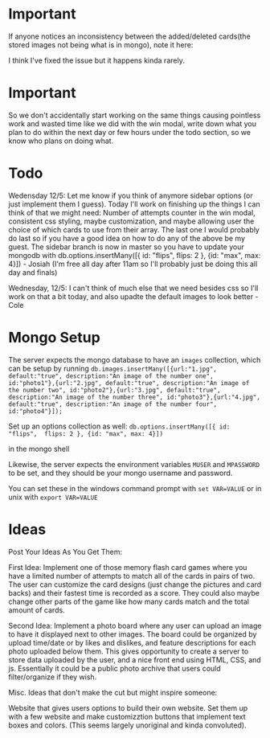 # Important
If anyone notices an inconsistency between the added/deleted cards(the stored images not being what is in mongo), note it here:

I think I've fixed the issue but it happens kinda rarely.

# Important
So we don't accidentally start working on the same things causing pointless work and wasted time like we did with the win modal, 
write down what you plan to do within the next day or few hours under the todo section, so we know who plans on doing what.

# Todo
Wedensday 12/5:  Let me know if you think of anymore sidebar options (or just implement them I guess).  Today I'll work on finishing up the things I can think of that we might need:  Number of attempts counter in the win modal, consistent css styling, maybe customization, and maybe allowing user the choice of which cards to use from their array.  The last one I would probably do last so if you have a good idea on how to do any of the above be my guest.
  The sidebar branch is now in master so you have to update your mongodb with db.options.insertMany([{ id: "flips",  flips: 2 }, {id: "max", max: 4}]) - Josiah (I'm free all day after 11am so I'll probably just be doing this all day and finals)

Wednesday, 12/5: I can't think of much else that we need besides css so I'll work on that a bit today, and also upadte the default images to look better -Cole 

# Mongo Setup
The server expects the mongo database to have an `images` collection, which can be setup by running 
`db.images.insertMany([{url:"1.jpg", default:"true", description:"An image of the number one", id:"photo1"},{url:"2.jpg", default:"true", description:"An image of the number two", id:"photo2"},{url:"3.jpg", default:"true", description:"An image of the number three", id:"photo3"},{url:"4.jpg", default:"true", description:"An image of the number four", id:"photo4"}]);`

Set up an options collection as well:
`db.options.insertMany([{ id: "flips",  flips: 2 }, {id: "max", max: 4}])`

in the mongo shell

Likewise, the server expects the environment variables `MUSER` and `MPASSWORD` to be set, and they should be your mongo username and password. 

You can set these in the windows command prompt with `set VAR=VALUE` or in unix with `export VAR=VALUE`

# Ideas
Post Your Ideas As You Get Them:

First Idea: Implement one of those memory flash card games where you have a limited number of attempts to match all of the cards in pairs of two.  The user can customize the card designs (just change the pictures and card backs) and their fastest time is recorded as a score.  They could also maybe change other parts of the game like how many cards match and the total amount of cards.

Second Idea: Implement a photo board where any user can upload an image to have it displayed next to other images. The board could be organized by upload time/date or by likes and dislikes, and feature descriptions for each photo uploaded below them. This gives opportunity to create a server to store data uploaded by the user, and a nice front end using HTML, CSS, and js. Essentially it could be a public photo archive that users could filter/organize if they wish. 



Misc. Ideas that don't make the cut but might inspire someone:

  Website that gives users options to build their own website.  Set them up with a few website and make customizztion buttons that
  implement text boxes and colors.  (This seems largely unoriginal and kinda convoluted).
  
  
